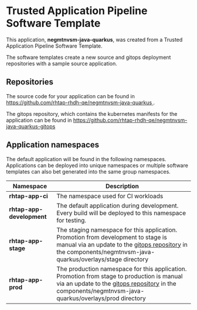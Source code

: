 # Trusted Application Pipeline Software Template

This application, **negmtnvsm-java-quarkus**, was created from a Trusted Application Pipeline Software Template.

The software templates create a new source and gitops deployment repositories with a sample source application. 

## Repositories

The source code for your application can be found in [https://github.com/rhtap-rhdh-qe/negmtnvsm-java-quarkus ](https://github.com/rhtap-rhdh-qe/negmtnvsm-java-quarkus ).
 
The gitops repository, which contains the kubernetes manifests for the application can be found in 
[https://github.com/rhtap-rhdh-qe/negmtnvsm-java-quarkus-gitops ](https://github.com/rhtap-rhdh-qe/negmtnvsm-java-quarkus-gitops ) 

## Application namespaces 

The default application will be found in the following namespaces. Applications can be deployed into unique namespaces or multiple software templates can also bet generated into the same group namespaces.  

|  Namespace   |  Description   |  
| -------- | -------- |
| **rhtap-app-ci** | The namespace used for CI workloads |
| **rhtap-app-development** | The default application during development. Every build will be deployed to this namespace for testing. |
| **rhtap-app-stage** | The staging namespace for this application. Promotion from development to stage is manual via an update to the [gitops repository](https://github.com/rhtap-rhdh-qe/negmtnvsm-java-quarkus-gitops ) in the components/negmtnvsm-java-quarkus/overlays/stage directory |
| **rhtap-app-prod** | The production namespace for this application. Promotion from stage to production is manual via an update to the [gitops repository](https://github.com/rhtap-rhdh-qe/negmtnvsm-java-quarkus-gitops ) in the components/negmtnvsm-java-quarkus/overlays/prod directory |